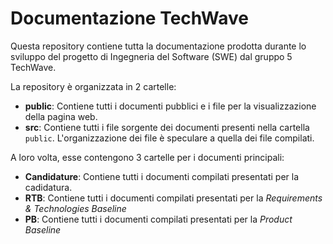 # Documentazione TechWave

Questa repository contiene tutta la documentazione prodotta durante lo sviluppo del progetto di Ingegneria del Software (SWE) dal gruppo 5 TechWave.

La repository è organizzata in 2 cartelle:
-   **public**: Contiene tutti i documenti pubblici e i file per la visualizzazione della pagina web.
-   **src**: Contiene tutti i file sorgente dei documenti presenti nella cartella `public`. L'organizzazione dei file è speculare a quella dei file compilati.

A loro volta, esse contengono 3 cartelle per i documenti principali:
-   **Candidature**: Contiene tutti i documenti compilati presentati per la cadidatura.
-   **RTB**: Contiene tutti i documenti compilati presentati per la _Requirements & Technologies Baseline_
-   **PB**: Contiene tutti i documenti compilati presentati per la _Product Baseline_
